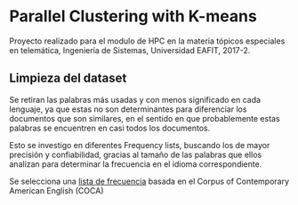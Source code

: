 # Parallel Clustering with K-means

Proyecto realizado para el modulo de HPC en la materia tópicos especiales en
telemática, Ingeniería de Sistemas, Universidad EAFIT, 2017-2.

## Limpieza del dataset

Se retiran las palabras más usadas y con menos significado en cada lenguaje, ya que estas no son determinantes para diferenciar los documentos que son similares, en el sentido en que probablemente estas palabras se encuentren en casi todos los documentos.

Esto se investigo en diferentes Frequency lists, buscando los de mayor precisión y confiabilidad, gracias al tamaño de las palabras que ellos analizan para determinar la frecuencia en el idioma correspondiente.

Se selecciona una [lista de frecuencia](https://www.wordfrequency.info)  basada en el Corpus of Contemporary American English (COCA) 

